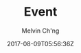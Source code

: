 ---
title: "Event"
github: https://github.com/melvinchng/event-jekyll-theme
demo: https://event-jekyll-theme.github.io/
author: Melvin Ch'ng
draft: true
ssg:
  - Jekyll
cms:
  - No Cms
date: 2017-08-09T05:56:36Z
github_branch: master
---